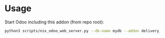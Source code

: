# Usage

Start Odoo including this addon (from repo root):

```bash
python3 scripts/nix_odoo_web_server.py --db-name mydb --addon delivery_stock_picking_batch
```
